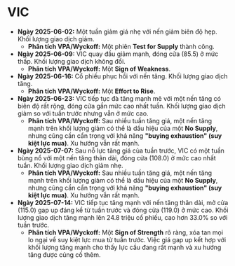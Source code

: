 # VIC

- **Ngày 2025-06-02:** Một tuần giảm giá nhẹ với nến giảm biên độ hẹp. Khối lượng giao dịch giảm.
    - **Phân tích VPA/Wyckoff:** Một phiên **Test for Supply** thành công.
- **Ngày 2025-06-09:** VIC quay đầu giảm mạnh, đóng cửa (85.5) ở mức thấp. Khối lượng giao dịch không đổi.
    - **Phân tích VPA/Wyckoff:** Một **Sign of Weakness**.
- **Ngày 2025-06-16:** Cổ phiếu phục hồi với nến tăng. Khối lượng giao dịch tăng.
    - **Phân tích VPA/Wyckoff:** Một **Effort to Rise**.
- **Ngày 2025-06-23:** VIC tiếp tục đà tăng mạnh mẽ với một nến tăng có biên độ rất rộng, đóng cửa gần mức cao nhất tuần. Khối lượng giao dịch giảm so với tuần trước nhưng vẫn ở mức cao.
    - **Phân tích VPA/Wyckoff:** Sau nhiều tuần tăng giá, một nến tăng mạnh trên khối lượng giảm có thể là dấu hiệu của một **No Supply**, nhưng cũng cần cẩn trọng với khả năng **"buying exhaustion" (suy kiệt lực mua)**. Xu hướng vẫn rất mạnh.
- **Ngày 2025-07-07:** Sau nỗ lực tăng giá của tuần trước, VIC có một tuần bùng nổ với một nến tăng thân dài, đóng cửa (108.0) ở mức cao nhất tuần. Khối lượng giao dịch giảm nhẹ.
    - **Phân tích VPA/Wyckoff:** Sau nhiều tuần tăng giá, một nến tăng mạnh trên khối lượng giảm có thể là dấu hiệu của một **No Supply**, nhưng cũng cần cẩn trọng với khả năng **"buying exhaustion" (suy kiệt lực mua)**. Xu hướng vẫn rất mạnh.
- **Ngày 2025-07-14:** VIC tiếp tục tăng mạnh với nến tăng thân dài, mở cửa (115.0) gap up đáng kể từ tuần trước và đóng cửa (119.0) ở mức cao. Khối lượng giao dịch tăng mạnh lên 24.8 triệu cổ phiếu, cao hơn 33.0% so với tuần trước.
    - **Phân tích VPA/Wyckoff:** Một **Sign of Strength** rõ ràng, xóa tan mọi lo ngại về suy kiệt lực mua từ tuần trước. Việc giá gap up kết hợp với khối lượng tăng mạnh cho thấy lực cầu đang rất mạnh và xu hướng tăng được củng cố thêm.


